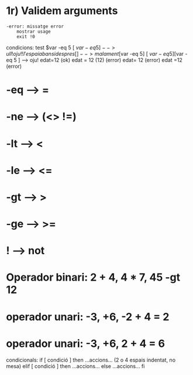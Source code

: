 # 1r) Validem arguments
	-error: missatge error
		mostrar usage
		exit !0
condicions:
	test $var -eq 5
	[ $var -eq 5 ] --> ull! oju!! l'espai abans i despres [  ]
		       --> malament [$var -eq 5]
				    [ $var -eq 5]
				    [$var -eq 5 ]
		        --> oju!	edat=12 (ok)
					edat = 12 (12) (error)
					edat= 12 (error)
					edat =12 (error)

# -eq --> =
# -ne --> (<> !=)
# -lt --> <
# -le --> <=
# -gt --> >
# -ge --> >=
# ! --> not

# Operador binari: 2 + 4, 4 * 7, 45 -gt 12
# operador unari: -3, +6, -2 + 4 = 2
# operador unari: -3, +6, 2 + 4 = 6

condicionals:
	if [ condició ]
	then
	    ...accions... (2 o 4 espais indentat, no mesa)
	elif [ condició ]
	then
	    ...accions...
	else
	    ...accions...
	fi
